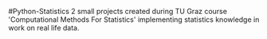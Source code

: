 #Python-Statistics
2 small projects created during TU Graz course 'Computational Methods For Statistics' implementing statistics knowledge in work on real life data.
